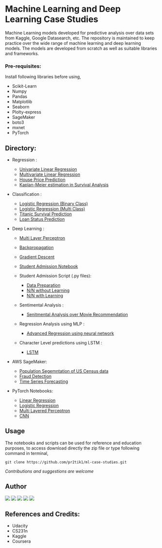 # Machine Learning and Deep Learning Case Studies

Machine Learning models developed for predictive analysis over data sets from Kaggle, Google Datasearch, etc. The repository is maintained to keep practice over the wide range of machine learning and deep learning models. The models are developed from scratch as well as suitable libraries and frameworks.

### Pre-requisites:
Install following libraries before using,
  - Scikit-Learn
  - Numpy
  - Pandas
  - Matplotlib
  - Seaborn
  - Plolty-express
  - SageMaker
  - boto3
  - mxnet
  - PyTorch
  
## Directory:

  - Regression :
    - [Univariate Linear Regression](https://nbviewer.jupyter.org/github/pr2tik1/ml_models/blob/master/regression/linear_reg_one_var.ipynb)
    - [Multivariate Linear Regression](https://nbviewer.jupyter.org/github/pr2tik1/ml_models/blob/master/regression/linear_reg_multi.ipynb)
    - [House Price Prediction](https://nbviewer.jupyter.org/github/pr2tik1/ml_models/blob/master/regression/houseprice_predicion.ipynb)
    - [Kaplan-Meier estimation in Survival Analysis](https://nbviewer.jupyter.org/github/pr2tik1/ml-case-studies/tree/master/regression/km)
    
  - Classification :
    - [Logistic Regression (Binary Class)](https://nbviewer.jupyter.org/github/pr2tik1/ml_models/blob/master/classification/logistic_binary_class.ipynb)
    - [Logistic Regression (Multi Class)](https://nbviewer.jupyter.org/github/pr2tik1/ml_models/blob/master/classification/logistic_multi_class.ipynb)
    - [Titanic Survival Prediction](https://nbviewer.jupyter.org/github/pr2tik1/ml_models/blob/master/classification/titanic-eda.ipynb)
    - [Loan Status Prediction](https://nbviewer.jupyter.org/github/pr2tik1/ml_models/blob/master/classification/Loan-status.ipynb)

  - Deep Learning : 
     - [Multi Layer Perceptron](https://nbviewer.jupyter.org/github/pr2tik1/ml_models/blob/master/neural-networks/mlp_example.py)
     - [Backpropagation](https://nbviewer.jupyter.org/github/pr2tik1/ml_models/blob/master/neural-networks/backprop_example.py)
     - [Gradient Descent](https://nbviewer.jupyter.org/github/pr2tik1/ml_models/blob/master/neural-networks/gradient_example.py)
     - [Student Admission Notebook](https://nbviewer.jupyter.org/github/pr2tik1/ml_models/blob/master/neural-networks/StudentAdmissions.ipynb)
         
     - Student Admission Script (.py files):
        - <a href="https://github.com/pr2tik1/ml_models/blob/master/neural-networks/data_prep.py">Data Preparation</a><br/>
        - <a href="https://github.com/pr2tik1/ml_models/blob/master/neural-networks/nn_admit.py">N/N without Learning</a><br/>
        - <a href="https://github.com/pr2tik1/ml_models/blob/master/neural-networks/nn_admit_backprop.py">N/N with Learning</a><br/>
	
    - Sentimental Analysis :
      - <a href="https://nbviewer.jupyter.org/github/pr2tik1/ml_models/blob/master/neural-networks/movie-sentiment/sentiment-analysis.ipynb">Senitmental Analysis over Movie Recommendation</a><br/>
      
    - Regression Analysis using MLP :
      - <a href="https://nbviewer.jupyter.org/github/pr2tik1/ml-case-studies/blob/master/neural-networks/house-price/house-price.ipynb">Advanced Regression using neural network</a><br/>
    
    - Character Level predictions using LSTM :
      - <a href="https://nbviewer.jupyter.org/github/pr2tik1/ml-case-studies/blob/master/neural-networks/char-LSTM/Character_Level_LSTM.ipynb">LSTM</a><br/>

  - AWS SageMaker:
    - [Population Segemntation of US Census data](https://nbviewer.jupyter.org/github/pr2tik1/ml-case-studies/blob/master/aws-sagemaker/Pop_Segmentation.ipynb)
    - [Fraud Detection](https://nbviewer.jupyter.org/github/pr2tik1/ml-case-studies/blob/master/aws-sagemaker/fraud-detection.ipynb)
    - [Time Series Forecasting](https://nbviewer.jupyter.org/github/pr2tik1/ml-case-studies/blob/master/aws-sagemaker/energy-consumption.ipynb)
  
  - PyTorch Notebooks:
    - [Linear Regression](https://nbviewer.jupyter.org/github/pr2tik1/ml-case-studies/blob/master/PyTorch/Linear-Regression.ipynb)
    - [Logistic Regression](https://nbviewer.jupyter.org/github/pr2tik1/ml-case-studies/blob/master/PyTorch/Logistic-Regression.ipynb)
    - [Multi Layered Perceptron](https://nbviewer.jupyter.org/github/pr2tik1/ml-case-studies/blob/master/PyTorch/Neural-Nework.ipynb)
    - [CNN](https://nbviewer.jupyter.org/github/pr2tik1/ml-case-studies/blob/master/PyTorch/CNN.ipynb)
    
## Usage 
The notebooks and scripts can be used for reference and education purposes, to access download directly the zip file or type following command in terminal,
```
git clone https://github.com/pr2tik1/ml-case-studies.git
```

*Contributions and suggestions are welcome*

## Author

[<img src="https://img.shields.io/badge/twitter-%231DA1F2.svg?&style=for-the-badge&logo=twitter&logoColor=white" />](https://twitter.com/Pratikpkb) [<img src="https://img.shields.io/badge/medium-%2312100E.svg?&style=for-the-badge&logo=medium&logoColor=white" />](https://medium.com/@pratikbaitha04)  [<img src="https://img.shields.io/badge/linkedin-%230077B5.svg?&style=for-the-badge&logo=linkedin&logoColor=white" />](https://www.linkedin.com/in/pratik-kumar04/) [<img src = "https://img.shields.io/badge/instagram-%23E4405F.svg?&style=for-the-badge&logo=instagram&logoColor=white">](https://www.instagram.com/pratikkumar04/) [<img src = "https://img.shields.io/badge/facebook-%231877F2.svg?&style=for-the-badge&logo=facebook&logoColor=white">](https://www.facebook.com/pr2tik1) 

## References and Credits:
-	Udacity
-	CS231n 
-	Kaggle
-	Coursera
